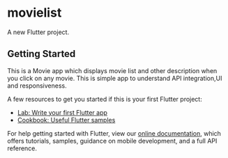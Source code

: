 # movielist

A new Flutter project.

## Getting Started

This is a Movie app which displays movie list and other description when you click on any movie.
This is simple app to understand API integration,UI and responsiveness. 

A few resources to get you started if this is your first Flutter project:

- [Lab: Write your first Flutter app](https://flutter.dev/docs/get-started/codelab)
- [Cookbook: Useful Flutter samples](https://flutter.dev/docs/cookbook)

For help getting started with Flutter, view our
[online documentation](https://flutter.dev/docs), which offers tutorials,
samples, guidance on mobile development, and a full API reference.
